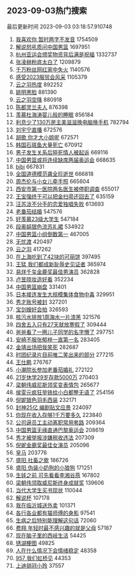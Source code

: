 ## 2023-09-03热门搜索 
最后更新时间 2023-09-03 03:18:57.910748 
1. [我喜欢你 暂时两字不发音](https://s.weibo.com/weibo?q=%E6%88%91%E5%96%9C%E6%AC%A2%E4%BD%A0%20%E6%9A%82%E6%97%B6%E4%B8%A4%E5%AD%97%E4%B8%8D%E5%8F%91%E9%9F%B3&t=31&band_rank=1&Refer=top) 1754509
1. [解说怒吼质问中国男篮](https://s.weibo.com/weibo?q=%23%E8%A7%A3%E8%AF%B4%E6%80%92%E5%90%BC%E8%B4%A8%E9%97%AE%E4%B8%AD%E5%9B%BD%E7%94%B7%E7%AF%AE%23&t=31&band_rank=2&Refer=top) 1697951
1. [杭州亚运会颁奖物资背后满是祝福](https://s.weibo.com/weibo?q=%23%E6%9D%AD%E5%B7%9E%E4%BA%9A%E8%BF%90%E4%BC%9A%E9%A2%81%E5%A5%96%E7%89%A9%E8%B5%84%E8%83%8C%E5%90%8E%E6%BB%A1%E6%98%AF%E7%A5%9D%E7%A6%8F%23&t=31&band_rank=3&Refer=top) 1332737
1. [张凌赫粉底太白了](https://s.weibo.com/weibo?q=%E5%BC%A0%E5%87%8C%E8%B5%AB%E7%B2%89%E5%BA%95%E5%A4%AA%E7%99%BD%E4%BA%86&t=31&band_rank=4&Refer=top) 1209879
1. [千万粉丝网红家中失火](https://s.weibo.com/weibo?q=%23%E5%8D%83%E4%B8%87%E7%B2%89%E4%B8%9D%E7%BD%91%E7%BA%A2%E5%AE%B6%E4%B8%AD%E5%A4%B1%E7%81%AB%23&t=31&band_rank=17&Refer=top) 1140576
1. [感受2023服贸会风采](https://s.weibo.com/weibo?q=%23%E6%84%9F%E5%8F%972023%E6%9C%8D%E8%B4%B8%E4%BC%9A%E9%A3%8E%E9%87%87%23&t=31&band_rank=3&Refer=top) 1105379
1. [云之羽热度](https://s.weibo.com/weibo?q=%E4%BA%91%E4%B9%8B%E7%BE%BD%E7%83%AD%E5%BA%A6&t=31&band_rank=29&Refer=top) 892252
1. [姚明黑脸](https://s.weibo.com/weibo?q=%23%E5%A7%9A%E6%98%8E%E9%BB%91%E8%84%B8%23&t=31&band_rank=5&Refer=top) 881390
1. [云之羽空降](https://s.weibo.com/weibo?q=%E4%BA%91%E4%B9%8B%E7%BE%BD%E7%A9%BA%E9%99%8D&t=31&band_rank=6&Refer=top) 880918
1. [陈都灵兰夫人](https://s.weibo.com/weibo?q=%23%E9%99%88%E9%83%BD%E7%81%B5%E5%85%B0%E5%A4%AB%E4%BA%BA%23&t=31&band_rank=8&Refer=top) 876398
1. [羡慕杜海涛婴儿般的睡眠](https://s.weibo.com/weibo?q=%23%E7%BE%A1%E6%85%95%E6%9D%9C%E6%B5%B7%E6%B6%9B%E5%A9%B4%E5%84%BF%E8%88%AC%E7%9A%84%E7%9D%A1%E7%9C%A0%23&t=31&band_rank=7&Refer=top) 856184
1. [利息少了130万房主美滋滋换电脑换手机](https://s.weibo.com/weibo?q=%23%E5%88%A9%E6%81%AF%E5%B0%91%E4%BA%86130%E4%B8%87%E6%88%BF%E4%B8%BB%E7%BE%8E%E6%BB%8B%E6%BB%8B%E6%8D%A2%E7%94%B5%E8%84%91%E6%8D%A2%E6%89%8B%E6%9C%BA%23&t=31&band_rank=9&Refer=top) 782794
1. [刘宇宁直播](https://s.weibo.com/weibo?q=%23%E5%88%98%E5%AE%87%E5%AE%81%E7%9B%B4%E6%92%AD%23&t=31&band_rank=10&Refer=top) 672576
1. [胡歌 你才大小姐呢](https://s.weibo.com/weibo?q=%E8%83%A1%E6%AD%8C%20%E4%BD%A0%E6%89%8D%E5%A4%A7%E5%B0%8F%E5%A7%90%E5%91%A2&t=31&band_rank=11&Refer=top) 672571
1. [韩国石斑鱼大量死亡](https://s.weibo.com/weibo?q=%23%E9%9F%A9%E5%9B%BD%E7%9F%B3%E6%96%91%E9%B1%BC%E5%A4%A7%E9%87%8F%E6%AD%BB%E4%BA%A1%23&t=31&band_rank=12&Refer=top) 670912
1. [男子发生关系后猝死情人被起诉](https://s.weibo.com/weibo?q=%23%E7%94%B7%E5%AD%90%E5%8F%91%E7%94%9F%E5%85%B3%E7%B3%BB%E5%90%8E%E7%8C%9D%E6%AD%BB%E6%83%85%E4%BA%BA%E8%A2%AB%E8%B5%B7%E8%AF%89%23&t=31&band_rank=13&Refer=top) 669116
1. [中国男篮或将连续缺席两届奥运会](https://s.weibo.com/weibo?q=%23%E4%B8%AD%E5%9B%BD%E7%94%B7%E7%AF%AE%E6%88%96%E5%B0%86%E8%BF%9E%E7%BB%AD%E7%BC%BA%E5%B8%AD%E4%B8%A4%E5%B1%8A%E5%A5%A5%E8%BF%90%E4%BC%9A%23&t=31&band_rank=39&Refer=top) 668635
1. [bibi](https://s.weibo.com/weibo?q=bibi&t=31&band_rank=14&Refer=top) 667831
1. [全国道德模范龚全珍逝世](https://s.weibo.com/weibo?q=%23%E5%85%A8%E5%9B%BD%E9%81%93%E5%BE%B7%E6%A8%A1%E8%8C%83%E9%BE%9A%E5%85%A8%E7%8F%8D%E9%80%9D%E4%B8%96%23&t=31&band_rank=15&Refer=top) 666818
1. [周杰伦与小女儿牵手照](https://s.weibo.com/weibo?q=%E5%91%A8%E6%9D%B0%E4%BC%A6%E4%B8%8E%E5%B0%8F%E5%A5%B3%E5%84%BF%E7%89%B5%E6%89%8B%E7%85%A7&t=31&band_rank=16&Refer=top) 665604
1. [西安市第一医院两名医生被停职调查](https://s.weibo.com/weibo?q=%23%E8%A5%BF%E5%AE%89%E5%B8%82%E7%AC%AC%E4%B8%80%E5%8C%BB%E9%99%A2%E4%B8%A4%E5%90%8D%E5%8C%BB%E7%94%9F%E8%A2%AB%E5%81%9C%E8%81%8C%E8%B0%83%E6%9F%A5%23&t=31&band_rank=15&Refer=top) 655017
1. [王宝强终于可以把金扫帚还回去了](https://s.weibo.com/weibo?q=%23%E7%8E%8B%E5%AE%9D%E5%BC%BA%E7%BB%88%E4%BA%8E%E5%8F%AF%E4%BB%A5%E6%8A%8A%E9%87%91%E6%89%AB%E5%B8%9A%E8%BF%98%E5%9B%9E%E5%8E%BB%E4%BA%86%23&t=31&band_rank=18&Refer=top) 635159
1. [汪苏泷不分手的恋爱独唱失败](https://s.weibo.com/weibo?q=%23%E6%B1%AA%E8%8B%8F%E6%B3%B7%E4%B8%8D%E5%88%86%E6%89%8B%E7%9A%84%E6%81%8B%E7%88%B1%E7%8B%AC%E5%94%B1%E5%A4%B1%E8%B4%A5%23&t=31&band_rank=19&Refer=top) 613693
1. [老番茄结婚](https://s.weibo.com/weibo?q=%E8%80%81%E7%95%AA%E8%8C%84%E7%BB%93%E5%A9%9A&t=31&band_rank=20&Refer=top) 547576
1. [好羡慕23级大学生](https://s.weibo.com/weibo?q=%E5%A5%BD%E7%BE%A1%E6%85%9523%E7%BA%A7%E5%A4%A7%E5%AD%A6%E7%94%9F&t=31&band_rank=21&Refer=top) 547184
1. [段奥娟银色流苏礼裙](https://s.weibo.com/weibo?q=%23%E6%AE%B5%E5%A5%A5%E5%A8%9F%E9%93%B6%E8%89%B2%E6%B5%81%E8%8B%8F%E7%A4%BC%E8%A3%99%23&t=31&band_rank=22&Refer=top) 534922
1. [中国男篮小组倒数第一](https://s.weibo.com/weibo?q=%23%E4%B8%AD%E5%9B%BD%E7%94%B7%E7%AF%AE%E5%B0%8F%E7%BB%84%E5%80%92%E6%95%B0%E7%AC%AC%E4%B8%80%23&t=31&band_rank=23&Refer=top) 467005
1. [无忧渡](https://s.weibo.com/weibo?q=%E6%97%A0%E5%BF%A7%E6%B8%A1&t=31&band_rank=24&Refer=top) 420497
1. [云之羽](https://s.weibo.com/weibo?q=%E4%BA%91%E4%B9%8B%E7%BE%BD&t=31&band_rank=2&Refer=top) 417262
1. [在上海吃到了42块的可丽饼](https://s.weibo.com/weibo?q=%E5%9C%A8%E4%B8%8A%E6%B5%B7%E5%90%83%E5%88%B0%E4%BA%8642%E5%9D%97%E7%9A%84%E5%8F%AF%E4%B8%BD%E9%A5%BC&t=31&band_rank=47&Refer=top) 397495
1. [王猛 我们都成新耻辱史见证者](https://s.weibo.com/weibo?q=%E7%8E%8B%E7%8C%9B%20%E6%88%91%E4%BB%AC%E9%83%BD%E6%88%90%E6%96%B0%E8%80%BB%E8%BE%B1%E5%8F%B2%E8%A7%81%E8%AF%81%E8%80%85&t=31&band_rank=25&Refer=top) 365974
1. [易烊千玺金鹿奖最佳男演员](https://s.weibo.com/weibo?q=%23%E6%98%93%E7%83%8A%E5%8D%83%E7%8E%BA%E9%87%91%E9%B9%BF%E5%A5%96%E6%9C%80%E4%BD%B3%E7%94%B7%E6%BC%94%E5%91%98%23&t=31&band_rank=26&Refer=top) 362828
1. [卢昱晓妆造好看](https://s.weibo.com/weibo?q=%E5%8D%A2%E6%98%B1%E6%99%93%E5%A6%86%E9%80%A0%E5%A5%BD%E7%9C%8B&t=31&band_rank=27&Refer=top) 352234
1. [中国男篮崩盘](https://s.weibo.com/weibo?q=%23%E4%B8%AD%E5%9B%BD%E7%94%B7%E7%AF%AE%E5%B4%A9%E7%9B%98%23&t=31&band_rank=28&Refer=top) 331401
1. [日本接连发生大规模集体食物中毒](https://s.weibo.com/weibo?q=%23%E6%97%A5%E6%9C%AC%E6%8E%A5%E8%BF%9E%E5%8F%91%E7%94%9F%E5%A4%A7%E8%A7%84%E6%A8%A1%E9%9B%86%E4%BD%93%E9%A3%9F%E7%89%A9%E4%B8%AD%E6%AF%92%23&t=31&band_rank=30&Refer=top) 329951
1. [秀才账号被封](https://s.weibo.com/weibo?q=%23%E7%A7%80%E6%89%8D%E8%B4%A6%E5%8F%B7%E8%A2%AB%E5%B0%81%23&t=31&band_rank=31&Refer=top) 327201
1. [宝剑嫂好会拍](https://s.weibo.com/weibo?q=%E5%AE%9D%E5%89%91%E5%AB%82%E5%A5%BD%E4%BC%9A%E6%8B%8D&t=31&band_rank=32&Refer=top) 326593
1. [核污水排放1周海水一片漆黑](https://s.weibo.com/weibo?q=%23%E6%A0%B8%E6%B1%A1%E6%B0%B4%E6%8E%92%E6%94%BE1%E5%91%A8%E6%B5%B7%E6%B0%B4%E4%B8%80%E7%89%87%E6%BC%86%E9%BB%91%23&t=31&band_rank=33&Refer=top) 321576
1. [四舍五入只有27天就放寒假了](https://s.weibo.com/weibo?q=%23%E5%9B%9B%E8%88%8D%E4%BA%94%E5%85%A5%E5%8F%AA%E6%9C%8927%E5%A4%A9%E5%B0%B1%E6%94%BE%E5%AF%92%E5%81%87%E4%BA%86%23&t=31&band_rank=37&Refer=top) 309444
1. [爸爸看了一圈儿子同学的名字懵了](https://s.weibo.com/weibo?q=%23%E7%88%B8%E7%88%B8%E7%9C%8B%E4%BA%86%E4%B8%80%E5%9C%88%E5%84%BF%E5%AD%90%E5%90%8C%E5%AD%A6%E7%9A%84%E5%90%8D%E5%AD%97%E6%87%B5%E4%BA%86%23&t=31&band_rank=34&Refer=top) 297751
1. [安崎不服张郁梓一直第一名](https://s.weibo.com/weibo?q=%23%E5%AE%89%E5%B4%8E%E4%B8%8D%E6%9C%8D%E5%BC%A0%E9%83%81%E6%A2%93%E4%B8%80%E7%9B%B4%E7%AC%AC%E4%B8%80%E5%90%8D%23&t=31&band_rank=35&Refer=top) 283405
1. [金靖出场把我笑死](https://s.weibo.com/weibo?q=%E9%87%91%E9%9D%96%E5%87%BA%E5%9C%BA%E6%8A%8A%E6%88%91%E7%AC%91%E6%AD%BB&t=31&band_rank=36&Refer=top) 282687
1. [时团纪录片目前唯二笑出来的部分](https://s.weibo.com/weibo?q=%E6%97%B6%E5%9B%A2%E7%BA%AA%E5%BD%95%E7%89%87%E7%9B%AE%E5%89%8D%E5%94%AF%E4%BA%8C%E7%AC%91%E5%87%BA%E6%9D%A5%E7%9A%84%E9%83%A8%E5%88%86&t=31&band_rank=36&Refer=top) 277215
1. [王仕鹏](https://s.weibo.com/weibo?q=%E7%8E%8B%E4%BB%95%E9%B9%8F&t=31&band_rank=38&Refer=top) 276767
1. [小潮院长参加老番茄婚礼](https://s.weibo.com/weibo?q=%E5%B0%8F%E6%BD%AE%E9%99%A2%E9%95%BF%E5%8F%82%E5%8A%A0%E8%80%81%E7%95%AA%E8%8C%84%E5%A9%9A%E7%A4%BC&t=31&band_rank=40&Refer=top) 272122
1. [21岁休学29岁存款5000万](https://s.weibo.com/weibo?q=21%E5%B2%81%E4%BC%91%E5%AD%A629%E5%B2%81%E5%AD%98%E6%AC%BE5000%E4%B8%87&t=31&band_rank=41&Refer=top) 270403
1. [梁朝伟威尼斯领奖变表情包](https://s.weibo.com/weibo?q=%23%E6%A2%81%E6%9C%9D%E4%BC%9F%E5%A8%81%E5%B0%BC%E6%96%AF%E9%A2%86%E5%A5%96%E5%8F%98%E8%A1%A8%E6%83%85%E5%8C%85%23&t=31&band_rank=47&Refer=top) 265677
1. [侯雯元疯狂举铁给小白都整无语了](https://s.weibo.com/weibo?q=%E4%BE%AF%E9%9B%AF%E5%85%83%E7%96%AF%E7%8B%82%E4%B8%BE%E9%93%81%E7%BB%99%E5%B0%8F%E7%99%BD%E9%83%BD%E6%95%B4%E6%97%A0%E8%AF%AD%E4%BA%86&t=31&band_rank=42&Refer=top) 254156
1. [倪妮银色羽毛西装](https://s.weibo.com/weibo?q=%23%E5%80%AA%E5%A6%AE%E9%93%B6%E8%89%B2%E7%BE%BD%E6%AF%9B%E8%A5%BF%E8%A3%85%23&t=31&band_rank=43&Refer=top) 232171
1. [封神25亿 编剧贴文应景](https://s.weibo.com/weibo?q=%E5%B0%81%E7%A5%9E25%E4%BA%BF%20%E7%BC%96%E5%89%A7%E8%B4%B4%E6%96%87%E5%BA%94%E6%99%AF&t=31&band_rank=44&Refer=top) 224097
1. [你现在收入存够1千万要多久](https://s.weibo.com/weibo?q=%23%E4%BD%A0%E7%8E%B0%E5%9C%A8%E6%94%B6%E5%85%A5%E5%AD%98%E5%A4%9F1%E5%8D%83%E4%B8%87%E8%A6%81%E5%A4%9A%E4%B9%85%23&t=31&band_rank=45&Refer=top) 223840
1. [公司逼员工主动离职常用套路](https://s.weibo.com/weibo?q=%E5%85%AC%E5%8F%B8%E9%80%BC%E5%91%98%E5%B7%A5%E4%B8%BB%E5%8A%A8%E7%A6%BB%E8%81%8C%E5%B8%B8%E7%94%A8%E5%A5%97%E8%B7%AF&t=31&band_rank=48&Refer=top) 209364
1. [中国男篮无缘直通巴黎奥运会](https://s.weibo.com/weibo?q=%23%E4%B8%AD%E5%9B%BD%E7%94%B7%E7%AF%AE%E6%97%A0%E7%BC%98%E7%9B%B4%E9%80%9A%E5%B7%B4%E9%BB%8E%E5%A5%A5%E8%BF%90%E4%BC%9A%23&t=31&band_rank=46&Refer=top) 208619
1. [秀才被举报涉嫌税收违法](https://s.weibo.com/weibo?q=%23%E7%A7%80%E6%89%8D%E8%A2%AB%E4%B8%BE%E6%8A%A5%E6%B6%89%E5%AB%8C%E7%A8%8E%E6%94%B6%E8%BF%9D%E6%B3%95%23&t=31&band_rank=49&Refer=top) 207309
1. [倪妮金鹿奖最佳女演员](https://s.weibo.com/weibo?q=%23%E5%80%AA%E5%A6%AE%E9%87%91%E9%B9%BF%E5%A5%96%E6%9C%80%E4%BD%B3%E5%A5%B3%E6%BC%94%E5%91%98%23&t=31&band_rank=50&Refer=top) 205096
1. [皇马](https://s.weibo.com/weibo?q=%E7%9A%87%E9%A9%AC&t=31&band_rank=44&Refer=top) 203776
1. [盛阳 社畜之歌](https://s.weibo.com/weibo?q=%E7%9B%9B%E9%98%B3%20%E7%A4%BE%E7%95%9C%E4%B9%8B%E6%AD%8C&t=31&band_rank=38&Refer=top) 186726
1. [盛阳 伪装小奶狗的小狼狗](https://s.weibo.com/weibo?q=%E7%9B%9B%E9%98%B3%20%E4%BC%AA%E8%A3%85%E5%B0%8F%E5%A5%B6%E7%8B%97%E7%9A%84%E5%B0%8F%E7%8B%BC%E7%8B%97&t=31&band_rank=38&Refer=top) 171251
1. [生娃之前 可先看看李湘谷燕](https://s.weibo.com/weibo?q=%E7%94%9F%E5%A8%83%E4%B9%8B%E5%89%8D%20%E5%8F%AF%E5%85%88%E7%9C%8B%E7%9C%8B%E6%9D%8E%E6%B9%98%E8%B0%B7%E7%87%95&t=31&band_rank=50&Refer=top) 167802
1. [梁朝伟领取威尼斯终身成就奖](https://s.weibo.com/weibo?q=%23%E6%A2%81%E6%9C%9D%E4%BC%9F%E9%A2%86%E5%8F%96%E5%A8%81%E5%B0%BC%E6%96%AF%E7%BB%88%E8%BA%AB%E6%88%90%E5%B0%B1%E5%A5%96%23&t=31&band_rank=50&Refer=top) 139606
1. [当代大学生买书现状](https://s.weibo.com/weibo?q=%E5%BD%93%E4%BB%A3%E5%A4%A7%E5%AD%A6%E7%94%9F%E4%B9%B0%E4%B9%A6%E7%8E%B0%E7%8A%B6&t=31&band_rank=36&Refer=top) 110044
1. [解说杯](https://s.weibo.com/weibo?q=%E8%A7%A3%E8%AF%B4%E6%9D%AF&t=31&band_rank=46&Refer=top) 107178
1. [我在临沂城送外卖](https://s.weibo.com/weibo?q=%E6%88%91%E5%9C%A8%E4%B8%B4%E6%B2%82%E5%9F%8E%E9%80%81%E5%A4%96%E5%8D%96&t=31&band_rank=44&Refer=top) 101371
1. [各行各业都有猫师傅的身影](https://s.weibo.com/weibo?q=%E5%90%84%E8%A1%8C%E5%90%84%E4%B8%9A%E9%83%BD%E6%9C%89%E7%8C%AB%E5%B8%88%E5%82%85%E7%9A%84%E8%BA%AB%E5%BD%B1&t=31&band_rank=49&Refer=top) 97541
1. [生病之后特别能理解这句话](https://s.weibo.com/weibo?q=%E7%94%9F%E7%97%85%E4%B9%8B%E5%90%8E%E7%89%B9%E5%88%AB%E8%83%BD%E7%90%86%E8%A7%A3%E8%BF%99%E5%8F%A5%E8%AF%9D&t=31&band_rank=43&Refer=top) 72060
1. [费翔 年轻时最不感兴趣的就是父母](https://s.weibo.com/weibo?q=%E8%B4%B9%E7%BF%94%20%E5%B9%B4%E8%BD%BB%E6%97%B6%E6%9C%80%E4%B8%8D%E6%84%9F%E5%85%B4%E8%B6%A3%E7%9A%84%E5%B0%B1%E6%98%AF%E7%88%B6%E6%AF%8D&t=31&band_rank=41&Refer=top) 57187
1. [现在脑子里的西岐生活](https://s.weibo.com/weibo?q=%E7%8E%B0%E5%9C%A8%E8%84%91%E5%AD%90%E9%87%8C%E7%9A%84%E8%A5%BF%E5%B2%90%E7%94%9F%E6%B4%BB&t=31&band_rank=47&Refer=top) 54425
1. [锈湖梗图](https://s.weibo.com/weibo?q=%E9%94%88%E6%B9%96%E6%A2%97%E5%9B%BE&t=31&band_rank=40&Refer=top) 49825
1. [人在什么情况下会情绪稳定](https://s.weibo.com/weibo?q=%E4%BA%BA%E5%9C%A8%E4%BB%80%E4%B9%88%E6%83%85%E5%86%B5%E4%B8%8B%E4%BC%9A%E6%83%85%E7%BB%AA%E7%A8%B3%E5%AE%9A&t=31&band_rank=50&Refer=top) 48358
1. [957 我们虹桥见](https://s.weibo.com/weibo?q=957%20%E6%88%91%E4%BB%AC%E8%99%B9%E6%A1%A5%E8%A7%81&t=31&band_rank=46&Refer=top) 44353
1. [上迪销冠小玲](https://s.weibo.com/weibo?q=%E4%B8%8A%E8%BF%AA%E9%94%80%E5%86%A0%E5%B0%8F%E7%8E%B2&t=31&band_rank=47&Refer=top) 37557

